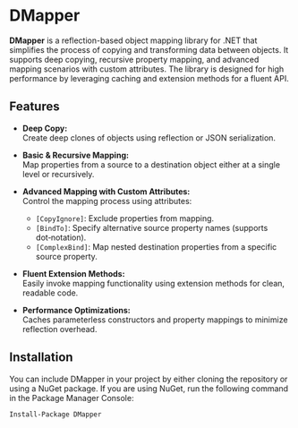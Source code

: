 # DMapper

**DMapper** is a reflection-based object mapping library for .NET that simplifies the process of copying and transforming data between objects. It supports deep copying, recursive property mapping, and advanced mapping scenarios with custom attributes. The library is designed for high performance by leveraging caching and extension methods for a fluent API.

## Features

- **Deep Copy:**  
  Create deep clones of objects using reflection or JSON serialization.

- **Basic & Recursive Mapping:**  
  Map properties from a source to a destination object either at a single level or recursively.

- **Advanced Mapping with Custom Attributes:**  
  Control the mapping process using attributes:
  - `[CopyIgnore]`: Exclude properties from mapping.
  - `[BindTo]`: Specify alternative source property names (supports dot‑notation).
  - `[ComplexBind]`: Map nested destination properties from a specific source property.

- **Fluent Extension Methods:**  
  Easily invoke mapping functionality using extension methods for clean, readable code.

- **Performance Optimizations:**  
  Caches parameterless constructors and property mappings to minimize reflection overhead.

## Installation

You can include DMapper in your project by either cloning the repository or using a NuGet package. If you are using NuGet, run the following command in the Package Manager Console:

```bash
Install-Package DMapper

